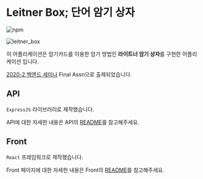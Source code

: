 # Leitner Box; 단어 암기 상자

![npm](https://img.shields.io/npm/v/npm)

![leitner_box](https://t1.daumcdn.net/cfile/tistory/25680A3F57C058FF27)

이 어플리케이션은 암기카드를 이용한 암기 방법인 **라이트너 암기 상자**를 구현한 어플리케이션 입니다.

[2020-2 백엔드 세미나](https://bluehorn07.github.io/poapper-backend/) Final Assn으로 출제되었습니다.

## API

`ExpressJS` 라이브러리로 제작했습니다.

API에 대한 자세한 내용은 API의 [README](./api/README.md)를 참고해주세요.

## Front

`React` 프레임워크로 제작했습니다.

Front 페이지에 대한 자세한 내용은 Front의 [README](./front/README.md)를 참고해주세요.


